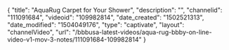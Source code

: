 {
    "title": "AquaRug Carpet for Your Shower",
    "description": "",
    "channelid": "111091684",
    "videoid": "109982814",
    "date_created": "1502521313",
    "date_modified": "1504049176",
    "type": "captivate",
    "layout": "channelVideo",
    "url": "\/bbbusa-latest-videos\/aqua-rug-bbby-on-line-video-v1-mov-3-notes\/111091684-109982814"
}